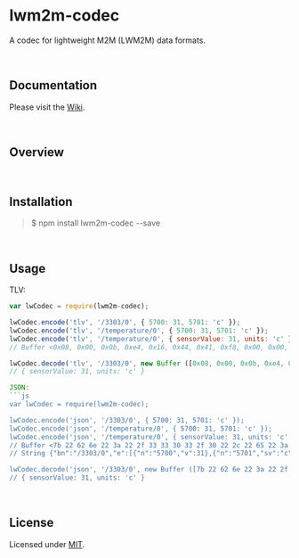 # lwm2m-codec
A codec for lightweight M2M (LWM2M) data formats.

<br />

## Documentation  

Please visit the [Wiki](https://github.com/PeterEB/lwm2m-codec/wiki).

<br />

## Overview



<br />

## Installation

> $ npm install lwm2m-codec --save  

<br />

## Usage

TLV:

```js
var lwCodec = require(lwm2m-codec);

lwCodec.encode('tlv', '/3303/0', { 5700: 31, 5701: 'c' });
lwCodec.encode('tlv', '/temperature/0', { 5700: 31, 5701: 'c' });
lwCodec.encode('tlv', '/temperature/0', { sensorValue: 31, units: 'c' });
// Buffer <0x08, 0x00, 0x0b, 0xe4, 0x16, 0x44, 0x41, 0xf8, 0x00, 0x00, 0xe1, 0x16, 0x45, 0x63>;

lwCodec.decode('tlv', '/3303/0', new Buffer ([0x08, 0x00, 0x0b, 0xe4, 0x16, 0x44, 0x41, 0xf8, 0x00, 0x00, 0xe1, 0x16, 0x45, 0x63]));
// { sensorValue: 31, units: 'c' }

JSON:
```js
var lwCodec = require(lwm2m-codec);

lwCodec.encode('json', '/3303/0', { 5700: 31, 5701: 'c' });
lwCodec.encode('json', '/temperature/0', { 5700: 31, 5701: 'c' });
lwCodec.encode('json', '/temperature/0', { sensorValue: 31, units: 'c' });
// Buffer <7b 22 62 6e 22 3a 22 2f 33 33 30 33 2f 30 22 2c 22 65 22 3a 5b 7b 22 6e 22 3a 22 35 37 30 30 22 2c 22 76 22 3a 33 31 7d 2c 7b 22 6e 22 3a 22 35 37 30 31 22 2c 22 73 76 22 3a 22 63 22 7d 5d 7d 0d>;
// String {"bn":"/3303/0","e":[{"n":"5700","v":31},{"n":"5701","sv":"c"}]} 

lwCodec.decode('json', '/3303/0', new Buffer ([7b 22 62 6e 22 3a 22 2f 33 33 30 33 2f 30 22 2c 22 65 22 3a 5b 7b 22 6e 22 3a 22 35 37 30 30 22 2c 22 76 22 3a 33 31 7d 2c 7b 22 6e 22 3a 22 35 37 30 31 22 2c 22 73 76 22 3a 22 63 22 7d 5d 7d 0d]));
// { sensorValue: 31, units: 'c' }

```

<br />

## License

Licensed under [MIT](https://github.com/PeterEB/lwm2m-codec/blob/master/LICENSE).
